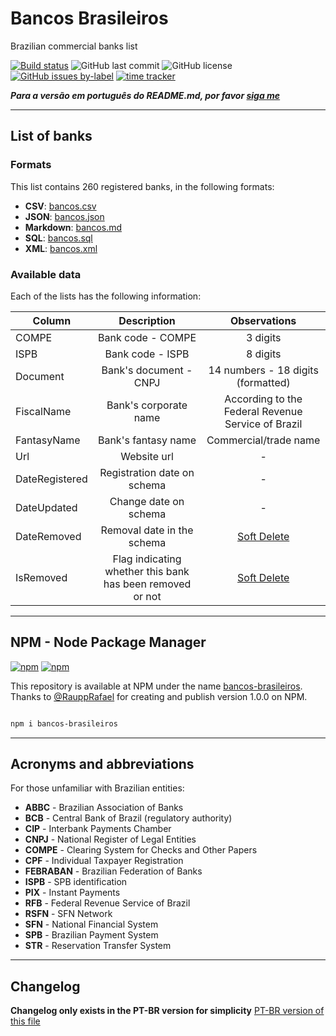 # Bancos Brasileiros

Brazilian commercial banks list

[![Build status](https://ci.appveyor.com/api/projects/status/f9sx7ux82epp8bd6?svg=true)](https://ci.appveyor.com/project/guibranco/bancosbrasileiros)
![GitHub last commit](https://img.shields.io/github/last-commit/guibranco/BancosBrasileiros)
![GitHub license](https://img.shields.io/github/license/guibranco/BancosBrasileiros)
[![GitHub issues by-label](https://img.shields.io/github/issues/guibranco/BancosBrasileiros/help%20wanted.svg)](https://github.com/guibranco/BancosBrasileiros/issues?q=is%3Aissue+is%3Aopen+label%3A%22help+wanted%22)
[![time tracker](https://wakatime.com/badge/github/guibranco/BancosBrasileiros.svg)](https://wakatime.com/badge/github/guibranco/BancosBrasileiros)

***Para a versão em português do README.md, por favor [siga me](/README.md)***

---

## List of banks

### Formats

This list contains 260 registered banks, in the following formats:

- **CSV**: [bancos.csv](https://github.com/guibranco/BancosBrasileiros/blob/master/bancos.csv)
- **JSON**: [bancos.json](https://github.com/guibranco/BancosBrasileiros/blob/master/bancos.json)
- **Markdown**: [bancos.md](https://github.com/guibranco/BancosBrasileiros/blob/master/bancos.md)
- **SQL**: [bancos.sql](https://github.com/guibranco/BancosBrasileiros/blob/master/bancos.sql)
- **XML**: [bancos.xml](https://github.com/guibranco/BancosBrasileiros/blob/master/bancos.xml)

### Available data

Each of the lists has the following information:

| Column | Description | Observations |
|-------------------|:---------------------------------------:|:--------------------------------------------------------------------------:|
| COMPE | Bank code - COMPE | 3 digits |
| ISPB | Bank code - ISPB | 8 digits |
| Document | Bank's document - CNPJ | 14 numbers - 18 digits (formatted) |
| FiscalName | Bank's corporate name  | According to the Federal Revenue Service of Brazil |
| FantasyName | Bank's fantasy name | Commercial/trade name |
| Url  | Website url | - |
| DateRegistered | Registration date on schema | - |
| DateUpdated | Change date on schema | - |
| DateRemoved | Removal date in the schema | [Soft Delete](https://www.brentozar.com/archive/2020/02/what-are-soft-deletes-and-how-are-they-implemented/) |
| IsRemoved | Flag indicating whether this bank has been removed or not | [Soft Delete](https://www.brentozar.com/archive/2020/02/what-are-soft-deletes-and-how-are-they-implemented/) |

---

## NPM - Node Package Manager

[![npm](https://img.shields.io/npm/v/bancos-brasileiros)](https://www.npmjs.com/package/bancos-brasileiros)
[![npm](https://img.shields.io/npm/dy/bancos-brasileiros)](https://www.npmjs.com/package/bancos-brasileiros)

This repository is available at NPM under the name [bancos-brasileiros](https://www.npmjs.com/package/bancos-brasileiros).
Thanks to [@RauppRafael](https://github.com/RauppRafael) for creating and publish version 1.0.0 on NPM.

```bash

npm i bancos-brasileiros

```

---

## Acronyms and abbreviations

For those unfamiliar with Brazilian entities:

- **ABBC** - Brazilian Association of Banks
- **BCB** - Central Bank of Brazil (regulatory authority)
- **CIP** - Interbank Payments Chamber
- **CNPJ** - National Register of Legal Entities
- **COMPE** - Clearing System for Checks and Other Papers
- **CPF** - Individual Taxpayer Registration
- **FEBRABAN** - Brazilian Federation of Banks
- **ISPB** - SPB identification
- **PIX** - Instant Payments
- **RFB** - Federal Revenue Service of Brazil
- **RSFN** - SFN Network
- **SFN** - National Financial System
- **SPB** - Brazilian Payment System
- **STR** - Reservation Transfer System

---

## Changelog

**Changelog only exists in the PT-BR version for simplicity** [PT-BR version of this file](/README.md)
